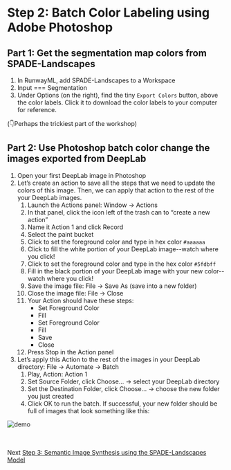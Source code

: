# Step 2: Batch Color Labeling using Adobe Photoshop

## Part 1: Get the segmentation map colors from SPADE-Landscapes
1. In RunwayML, add SPADE-Landscapes to a Workspace
2. Input === Segmentation
3. Under Options (on the right), find the tiny `Export Colors` button, above the color labels. Click it to download the color labels to your computer for reference.

(👇Perhaps the trickiest part of the workshop)
## Part 2: Use Photoshop batch color change the images exported from DeepLab
1. Open your first DeepLab image in Photoshop
2. Let’s create an action to save all the steps that we need to update the colors of this image. Then, we can apply that action to the rest of the your DeepLab images.
    1. Launch the Actions panel: Window → Actions
    2. In that panel, click the icon left of the trash can to “create a new action”
    3. Name it Action 1 and click Record
    4. Select the paint bucket 
    5. Click to set the foreground color and type in hex color `#aaaaaa`
    6. Click to fill the white portion of your DeepLab image--watch where you click!
    7. Click to set the foreground color and type in the hex color `#5fdbff`
    8. Fill in the black portion of your DeepLab image with your new color--watch where you click!
    9. Save the image file: File → Save As (save into a new folder)
    10. Close the image file: File → Close
    11. Your Action should have these steps:
        * Set Foreground Color
        * Fill
        * Set Foreground Color
        * Fill
        * Save
        * Close
    12. Press Stop in the Action panel
3. Let’s apply this Action to the rest of the images in your DeepLab directory: File → Automate → Batch
    1. Play, Action: Action 1
    2. Set Source Folder, click Choose… → select your DeepLab directory
    3. Set the Destination Folder, click Choose… → choose the new folder you just created
    4. Click OK to run the batch. If successful, your new folder should be full of images that look something like this:


![demo](https://github.com/ellennickles/painting-landscapes-with-the-body/blob/master/images/demo_Adobe.png)

<br></br>
Next [Step 3: Semantic Image Synthesis using the SPADE-Landscapes Model](https://github.com/ellennickles/painting-landscapes-with-the-body/blob/master/outline/05-step3-spadeLandscapes.md)
